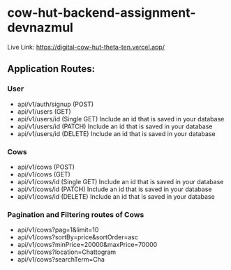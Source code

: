 # cow-hut-backend-assignment-devnazmul

Live Link: https://digital-cow-hut-theta-ten.vercel.app/

## Application Routes:

### User

- api/v1/auth/signup (POST)
- api/v1/users (GET)
- api/v1/users/id (Single GET) Include an id that is saved in your database
- api/v1/users/id (PATCH) Include an id that is saved in your database
- api/v1/users/id (DELETE) Include an id that is saved in your database

### Cows

- api/v1/cows (POST)
- api/v1/cows (GET)
- api/v1/cows/id (Single GET) Include an id that is saved in your database
- api/v1/cows/id (PATCH) Include an id that is saved in your database
- api/v1/cows/id (DELETE) Include an id that is saved in your database

### Pagination and Filtering routes of Cows

- api/v1/cows?pag=1&limit=10
- api/v1/cows?sortBy=price&sortOrder=asc
- api/v1/cows?minPrice=20000&maxPrice=70000
- api/v1/cows?location=Chattogram
- api/v1/cows?searchTerm=Cha
